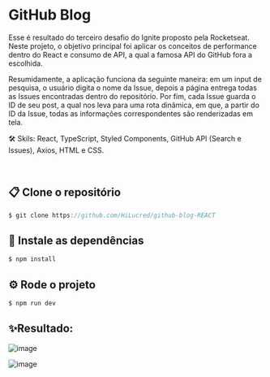 # GitHub Blog

Esse é resultado do terceiro desafio do Ignite proposto pela Rocketseat.
Neste projeto, o objetivo principal foi aplicar os conceitos de performance dentro do React e consumo de API, a qual a famosa API do GitHub fora a escolhida.

Resumidamente, a aplicação funciona da seguinte maneira: em um input de pesquisa, o usuário digita o nome da Issue, depois a página entrega todas as Issues encontradas dentro do repositório. Por fim, cada Issue guarda o ID de seu post, a qual nos leva para uma rota dinâmica, em que, a partir do ID da Issue, todas as informações correspondentes são renderizadas em tela. 

🛠️ Skils: React, TypeScript, Styled Components, GitHub API (Search e Issues), Axios, HTML e CSS.

<br>

## 📋 Clone o repositório
~~~TypeScript
$ git clone https://github.com/HiLucred/github-blog-REACT
~~~


## 🔧 Instale as dependências
~~~TypeScript
$ npm install
~~~
 

## ⚙️ Rode o projeto
~~~TypeScript
$ npm run dev
 ~~~

## ✨Resultado:
![image](https://user-images.githubusercontent.com/90939916/198431015-1645bc70-7c7c-4433-a924-c52be31f3e5f.png)

![image](https://user-images.githubusercontent.com/90939916/198431346-bad2db3c-ffc8-447c-9100-628cb86f03fa.png)
